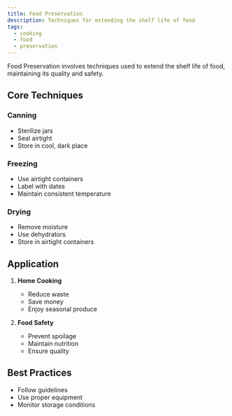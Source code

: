 ```yaml
---
title: Food Preservation
description: Techniques for extending the shelf life of food
tags:
  - cooking
  - food
  - preservation
---
```


Food Preservation involves techniques used to extend the shelf life of food, maintaining its quality and safety.

## Core Techniques

### Canning

- Sterilize jars
- Seal airtight
- Store in cool, dark place

### Freezing

- Use airtight containers
- Label with dates
- Maintain consistent temperature

### Drying

- Remove moisture
- Use dehydrators
- Store in airtight containers

## Application

1. **Home Cooking**

   - Reduce waste
   - Save money
   - Enjoy seasonal produce

2. **Food Safety**
   - Prevent spoilage
   - Maintain nutrition
   - Ensure quality

## Best Practices

- Follow guidelines
- Use proper equipment
- Monitor storage conditions

